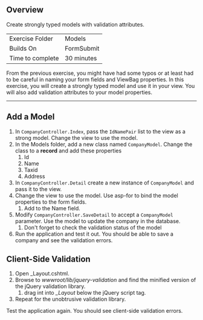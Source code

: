 ## Overview
Create strongly typed models with validation attributes.

| | |
| --------- | --------------------------- |
| Exercise Folder | Models |
| Builds On | FormSubmit |
 Time to complete | 30 minutes

 From the previous exercise, you might have had some typos or at least had to be careful in naming your form fields and ViewBag properties.  In this exercise, you will create a strongly typed model and use it in your view.  You will also add validation attributes to your model properties.

 ---

## Add a Model
1. In `CompanyController.Index`, pass the `IdNamePair` list to the view as a strong model.  Change the view to use the model.
1. In the Models folder, add a new class named `CompanyModel`.  Change the class to a **record** and add these properties
    1. Id
    1. Name
    1. Taxid
    1. Address
1. In `CompanyController.Detail` create a new instance of `CompanyModel` and pass it to the view.  
1. Change the view to use the model. Use asp-for to bind the model properties to the form fields.
    1. Add <span asp-validation-for="Name"></span> to the Name field.
1. Modify `CompanyController.SaveDetail` to accept a `CompanyModel` parameter.  Use the model to update the company in the database.
    1. Don't forget to check the validation status of the model
1. Run the application and test it out.  You should be able to save a company and see the validation errors.

## Client-Side Validation
1. Open _Layout.cshtml.
1. Browse to *wwwroot/lib/jquery-validation* and find the minified version of the jQuery validation library.
    1. drag int into *_Layout* below the jQuery script tag.
1. Repeat for the unobtrusive validation library.

Test the application again.  You should see client-side validation errors.